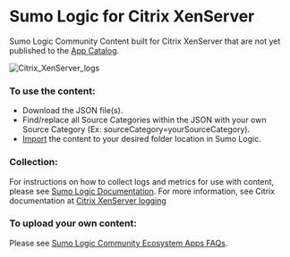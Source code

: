 # Sumo Logic for Citrix XenServer
Sumo Logic Community Content built for Citrix XenServer that are not yet published to the [App Catalog](https://help.sumologic.com/docs/integrations/).

![Citrix_XenServer_logs](Screenshots/Citrix_XenServer_Logs.png)

### To use the content:
- Download the JSON file(s).
- Find/replace all Source Categories within the JSON with your own Source Category (Ex: sourceCategory=yourSourceCategory).
- [Import](https://help.sumologic.com/docs/get-started/library/#import-content) the content to your desired folder location in Sumo Logic.

### Collection:
For instructions on how to collect logs and metrics for use with content, please see [Sumo Logic Documentation](https://help.sumologic.com/docs/send-data/). For more information, see Citrix documentation at [Citrix XenServer logging](https://xenserver.org/partners/developing-products-for-xenserver/20-dev-hints/90-xs-log-debug-understand.html)

### To upload your own content:
Please see [Sumo Logic Community Ecosystem Apps FAQs](https://help.sumologic.com/docs/integrations/community-ecosystem-apps/#faq).